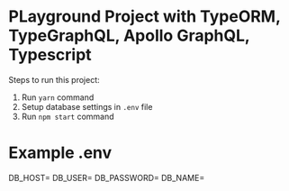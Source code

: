 # PLayground Project with TypeORM, TypeGraphQL, Apollo GraphQL, Typescript

Steps to run this project:

1. Run `yarn` command
2. Setup database settings in `.env` file
3. Run `npm start` command

# Example .env
DB_HOST=
DB_USER=
DB_PASSWORD=
DB_NAME=
